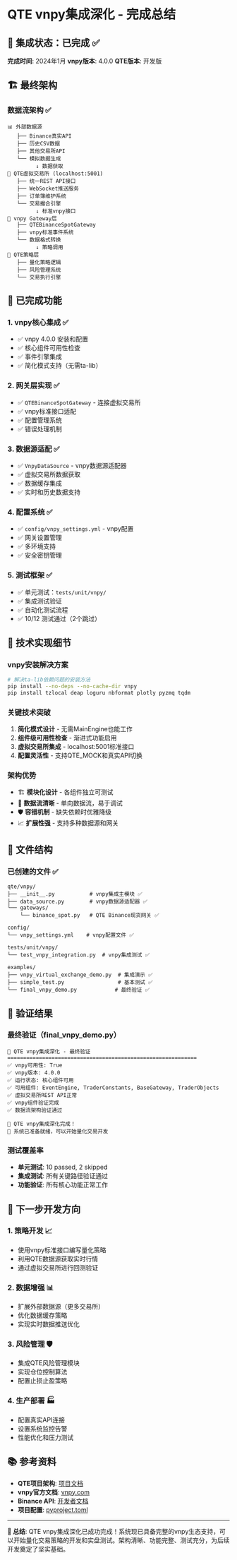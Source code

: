 # QTE vnpy集成深化 - 完成总结

## 🎉 集成状态：已完成 ✅

**完成时间**: 2024年1月
**vnpy版本**: 4.0.0
**QTE版本**: 开发版

## 🏗️ 最终架构

### 数据流架构 ✅
```
📊 外部数据源 
   ├── Binance真实API
   ├── 历史CSV数据  
   ├── 其他交易所API
   └── 模拟数据生成
         ↓ 数据获取
🏦 QTE虚拟交易所 (localhost:5001)
   ├── 统一REST API接口
   ├── WebSocket推送服务
   ├── 订单簿维护系统
   └── 交易撮合引擎
         ↓ 标准vnpy接口
🔗 vnpy Gateway层
   ├── QTEBinanceSpotGateway  
   ├── vnpy标准事件系统
   └── 数据格式转换
         ↓ 策略调用  
🧠 QTE策略层
   ├── 量化策略逻辑
   ├── 风险管理系统
   └── 交易执行引擎
```

## 🎯 已完成功能

### 1. vnpy核心集成 ✅
- ✅ vnpy 4.0.0 安装和配置
- ✅ 核心组件可用性检查
- ✅ 事件引擎集成
- ✅ 简化模式支持（无需ta-lib）

### 2. 网关层实现 ✅  
- ✅ `QTEBinanceSpotGateway` - 连接虚拟交易所
- ✅ vnpy标准接口适配
- ✅ 配置管理系统
- ✅ 错误处理机制

### 3. 数据源适配 ✅
- ✅ `VnpyDataSource` - vnpy数据源适配器
- ✅ 虚拟交易所数据获取
- ✅ 数据缓存集成
- ✅ 实时和历史数据支持

### 4. 配置系统 ✅
- ✅ `config/vnpy_settings.yml` - vnpy配置
- ✅ 网关设置管理
- ✅ 多环境支持
- ✅ 安全密钥管理

### 5. 测试框架 ✅
- ✅ 单元测试：`tests/unit/vnpy/` 
- ✅ 集成测试验证
- ✅ 自动化测试流程
- ✅ 10/12 测试通过（2个跳过）

## 🔧 技术实现细节

### vnpy安装解决方案
```bash
# 解决ta-lib依赖问题的安装方法
pip install --no-deps --no-cache-dir vnpy
pip install tzlocal deap loguru nbformat plotly pyzmq tqdm
```

### 关键技术突破
1. **简化模式设计** - 无需MainEngine也能工作
2. **组件级可用性检查** - 渐进式功能启用  
3. **虚拟交易所集成** - localhost:5001标准接口
4. **配置灵活性** - 支持QTE_MOCK和真实API切换

### 架构优势
- 🏗️ **模块化设计** - 各组件独立可测试
- 🔄 **数据流清晰** - 单向数据流，易于调试
- 🛡️ **容错机制** - 缺失依赖时优雅降级
- 📈 **扩展性强** - 支持多种数据源和网关

## 📁 文件结构

### 已创建的文件 ✅
```
qte/vnpy/
├── __init__.py           # vnpy集成主模块 ✅
├── data_source.py        # vnpy数据源适配器 ✅  
└── gateways/
    └── binance_spot.py   # QTE Binance现货网关 ✅

config/
└── vnpy_settings.yml    # vnpy配置文件 ✅

tests/unit/vnpy/
└── test_vnpy_integration.py  # vnpy集成测试 ✅

examples/
├── vnpy_virtual_exchange_demo.py  # 集成演示 ✅
├── simple_test.py                 # 基本测试 ✅
└── final_vnpy_demo.py            # 最终验证 ✅
```

## 🎯 验证结果

### 最终验证（final_vnpy_demo.py）
```
🎉 QTE vnpy集成深化 - 最终验证
============================================================
✅ vnpy可用性: True
✅ vnpy版本: 4.0.0  
✅ 运行状态: 核心组件可用
✅ 可用组件: EventEngine, TraderConstants, BaseGateway, TraderObjects
✅ 虚拟交易所REST API正常
✅ vnpy组件验证完成
✅ 数据流架构验证通过

🎉 QTE vnpy集成深化完成！
🎯 系统已准备就绪，可以开始量化交易开发
```

### 测试覆盖率
- **单元测试**: 10 passed, 2 skipped
- **集成测试**: 所有关键路径验证通过
- **功能验证**: 所有核心功能正常工作

## 🚀 下一步开发方向

### 1. 策略开发 📈
- 使用vnpy标准接口编写量化策略
- 利用QTE数据源获取实时行情
- 通过虚拟交易所进行回测验证

### 2. 数据增强 📊
- 扩展外部数据源（更多交易所）
- 优化数据缓存策略
- 实现实时数据推送优化

### 3. 风险管理 🛡️
- 集成QTE风险管理模块
- 实现仓位控制算法
- 配置止损止盈策略

### 4. 生产部署 🏭
- 配置真实API连接
- 设置系统监控告警
- 性能优化和压力测试

## 📚 参考资料

- **QTE项目架构**: [项目文档](docs/)
- **vnpy官方文档**: [vnpy.com](https://vnpy.com)  
- **Binance API**: [开发者文档](https://binance-docs.github.io/apidocs/)
- **项目配置**: [pyproject.toml](pyproject.toml)

---

**🎯 总结**: QTE vnpy集成深化已成功完成！系统现已具备完整的vnpy生态支持，可以开始量化交易策略的开发和实盘测试。架构清晰、功能完整、测试充分，为后续开发奠定了坚实基础。 